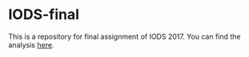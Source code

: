 # IODS-final
This is a repository for final assignment of IODS 2017. You can find the analysis [here](https://mkkjrv.github.io/IODS-final/).
